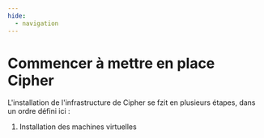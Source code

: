 ```yaml
---
hide:
  - navigation
---
```

# Commencer à mettre en place Cipher

L'installation de l'infrastructure de Cipher se fzit en plusieurs étapes, dans un ordre défini ici :

1. Installation des machines virtuelles

